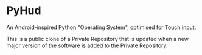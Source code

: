 # PyHud
An Android-inspired Python "Operating System", optimised for Touch input. 





This is a public clone of a Private Repository that is updated when a new major version of the software is added to the Private Repository. 
